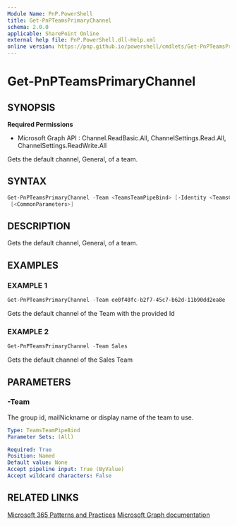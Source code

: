 ```yaml
---
Module Name: PnP.PowerShell
title: Get-PnPTeamsPrimaryChannel
schema: 2.0.0
applicable: SharePoint Online
external help file: PnP.PowerShell.dll-Help.xml
online version: https://pnp.github.io/powershell/cmdlets/Get-PnPTeamsPrimaryChannel.html
---
```

 
# Get-PnPTeamsPrimaryChannel

## SYNOPSIS

**Required Permissions**

  * Microsoft Graph API : Channel.ReadBasic.All, ChannelSettings.Read.All, ChannelSettings.ReadWrite.All

Gets the default channel, General, of a team.

## SYNTAX

```powershell
Get-PnPTeamsPrimaryChannel -Team <TeamsTeamPipeBind> [-Identity <TeamsChannelPipeBind>] 
 [<CommonParameters>]
```

## DESCRIPTION
Gets the default channel, General, of a team.

## EXAMPLES

### EXAMPLE 1
```powershell
Get-PnPTeamsPrimaryChannel -Team ee0f40fc-b2f7-45c7-b62d-11b90dd2ea8e
```

Gets the default channel of the Team with the provided Id

### EXAMPLE 2
```powershell
Get-PnPTeamsPrimaryChannel -Team Sales
```

Gets the default channel of the Sales Team

## PARAMETERS

### -Team
The group id, mailNickname or display name of the team to use.

```yaml
Type: TeamsTeamPipeBind
Parameter Sets: (All)

Required: True
Position: Named
Default value: None
Accept pipeline input: True (ByValue)
Accept wildcard characters: False
```

## RELATED LINKS

[Microsoft 365 Patterns and Practices](https://aka.ms/m365pnp)
[Microsoft Graph documentation](https://learn.microsoft.com/graph/api/team-get-primarychannel)
